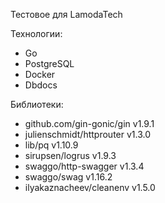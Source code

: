 Тестовое для LamodaTech

Технологии:
- Go
- PostgreSQL
- Docker
- Dbdocs

Библиотеки:
- github.com/gin-gonic/gin v1.9.1
- julienschmidt/httprouter v1.3.0
- lib/pq v1.10.9
- sirupsen/logrus v1.9.3
- swaggo/http-swagger v1.3.4
- swaggo/swag v1.16.2
- ilyakaznacheev/cleanenv v1.5.0

